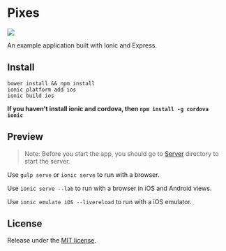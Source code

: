 # Pixes

![](https://github.com/Erichain/Pixes/blob/master/www/images/pixes-main.png)

An example application built with Ionic and Express.

## Install
`bower install && npm install` <br/>
`ionic platform add ios` <br/>
`ionic build ios` <br/>

**If you haven't install ionic and cordova, then `npm install -g cordova ionic`**

## Preview

> Note: Before you start the app, you should go to [Server](https://github.com/Erichain/Pixes/tree/master/Server) directory to start the server.

Use `gulp serve` or `ionic serve` to run with a browser.

Use `ionic serve --lab` to run with a browser in iOS and Android views.

Use `ionic emulate iOS --livereload` to run with a iOS emulator.

## License

Release under the [MIT license](https://github.com/Erichain/Pixes/blob/master/LICENSE).
